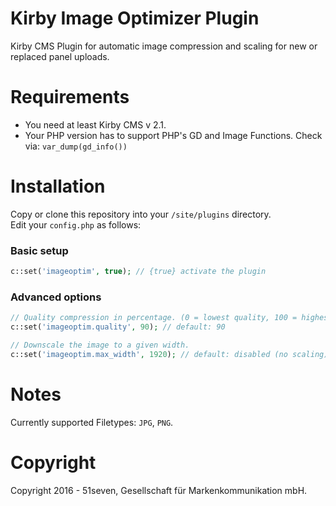 # Kirby Image Optimizer Plugin
Kirby CMS Plugin for automatic image compression and scaling for new or replaced panel uploads.

# Requirements
- You need at least Kirby CMS v 2.1.
- Your PHP version has to support PHP's GD and Image Functions. Check via: `var_dump(gd_info())`

# Installation

Copy or clone this repository into your `/site/plugins` directory.<br>
Edit your `config.php` as follows:

### Basic setup
```php
c::set('imageoptim', true); // {true} activate the plugin
```
### Advanced options
```php
// Quality compression in percentage. (0 = lowest quality, 100 = highest quality)
c::set('imageoptim.quality', 90); // default: 90

// Downscale the image to a given width.
c::set('imageoptim.max_width', 1920); // default: disabled (no scaling)
```
# Notes
Currently supported Filetypes: `JPG`, `PNG`.

# Copyright

Copyright 2016 - 51seven, Gesellschaft für Markenkommunikation mbH.
